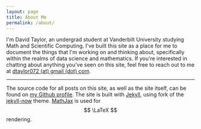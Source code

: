 ```yaml
---
layout: page
title: About Me
permalink: /about/
---
```


I'm David Taylor, an undergrad student at Vanderbilt University studying Math and Scientific Computing. I've built this site as a place for me to document the things that I'm working on and thinking about, specifically within the realms of data science and mathematics. If you're interested in chatting about anything you've seen on this site, feel free to reach out to me at [dtaylor072 (at) gmail (dot) com](mailto:dtaylor072@gmail.com).

---

The source code for all posts on this site, as well as the site itself, can be found on [my Github profile](https://github.com/dtaylor072). The site is built with [Jekyll](https://jekyllrb.com/), using fork of the [jekyll-now](https://github.com/barryclark/jekyll-now) theme. [MathJax](https://www.mathjax.org/) is used for $$ \LaTeX $$ rendering.  